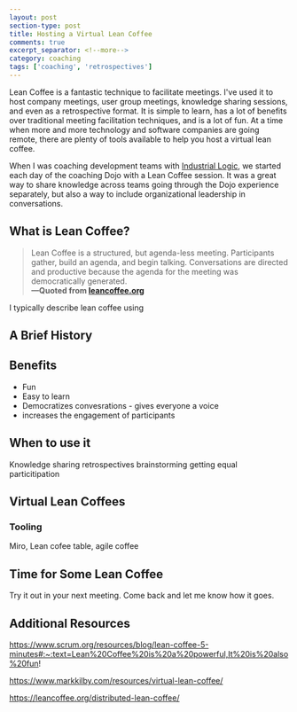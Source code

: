 ```yaml
---
layout: post
section-type: post
title: Hosting a Virtual Lean Coffee
comments: true
excerpt_separator: <!--more-->
category: coaching 
tags: ['coaching', 'retrospectives']
---
```


Lean Coffee is a fantastic technique to facilitate meetings. I've used it to host company meetings, user group meetings, knowledge sharing sessions, and even as a retrospective format. It is simple to learn, has a lot of benefits over traditional meeting facilitation techniques, and is a lot of fun. At a time when more and more technology and software companies are going remote, there are plenty of tools available to help you host a virtual lean coffee. 
<!--more-->

When I was coaching development teams with [Industrial Logic](https://www.industriallogic.com), we started each day of the coaching Dojo with a Lean Coffee session. It was a great way to share knowledge across teams going through the Dojo experience separately, but also a way to include organizational leadership in conversations. 

## What is Lean Coffee?

> Lean Coffee is a structured, but agenda-less meeting. Participants gather, build an agenda, and begin talking. Conversations are directed and productive because the agenda for the meeting was democratically generated.  
> **&mdash;Quoted from [leancoffee.org](http://leancoffee.org)**

I typically describe lean coffee using 

## A Brief History


## Benefits
* Fun
* Easy to learn 
* Democratizes convesrations - gives everyone a voice
* increases the engagement of participants

## When to use it
Knowledge sharing
retrospectives
brainstorming
getting equal particitipation

## Virtual Lean Coffees

### Tooling 

Miro, Lean cofee table, agile coffee 

## Time for Some Lean Coffee
Try it out in your next meeting. Come back and let me know how it goes. 


## Additional Resources

https://www.scrum.org/resources/blog/lean-coffee-5-minutes#:~:text=Lean%20Coffee%20is%20a%20powerful,It%20is%20also%20fun!

https://www.markkilby.com/resources/virtual-lean-coffee/

https://leancoffee.org/distributed-lean-coffee/